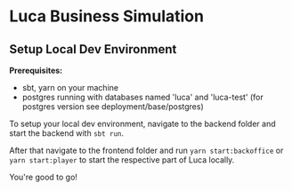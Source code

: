# Luca Business Simulation

## Setup Local Dev Environment

**Prerequisites:**

- sbt, yarn on your machine
- postgres running with databases named 'luca' and 'luca-test' (for postgres version see deployment/base/postgres)

To setup your local dev environment, navigate to the backend folder and start the backend with `sbt run`.

After that navigate to the frontend folder and run `yarn start:backoffice` or `yarn start:player` to start the
respective part of Luca locally.

You're good to go!
